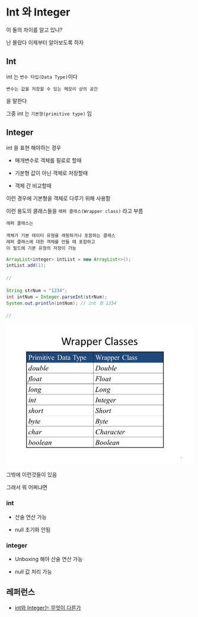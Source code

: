 # Int 와 Integer

이 둘의 차이를 알고 있나?

난 몰랐다 이제부터 알아보도록 하자

## Int

int 는 `변수 타입(Data Type)`이다

    변수는 값을 저장할 수 있는 메모리 상의 공간

을 말한다

그중 int 는 `기본형(primitive type)` 임

## Integer

int 을 표현 해야하는 경우

- 매개변수로 객체를 필료로 할때

- 기본형 값이 아닌 객체로 저장할때

- 객체 간 비교할때

이런 경우에 기본형을 객체로 다루기 위해 사용함

이런 용도의 클래스들을 `래퍼 클래스(Wrapper class)` 라고 부름

    래퍼 클래스는

    객체가 기본 데이터 유형을 래핑하거나 포함하는 클래스
    레퍼 클래스에 대한 객체를 만들 때 포함하고
    이 필드에 기본 유형의 저장이 가능

```java
ArrayList<integer> intList = new ArrayList<>();
intList.add(1);

//

String strNum = "1234";
int intNum = Integer.parseInt(strNum);
System.out.println(intNum); // int 형 1234

//
```

![레퍼클래스](/study/pic/wrapperClasses.jpg)

그밖에 이런것들이 있음

그래서 뭐 어쩌냐면

### int

- 산술 연산 가능

- null 초기화 안됨

### integer

- Unboxing 해야 산술 연산 가능

- null 값 처리 가능

## 레퍼런스

- [int와 Integer는 무엇이 다른가](https://velog.io/@hadoyaji/int%EC%99%80-Integer%EB%8A%94-%EB%AC%B4%EC%97%87%EC%9D%B4-%EB%8B%A4%EB%A5%B8%EA%B0%80)

